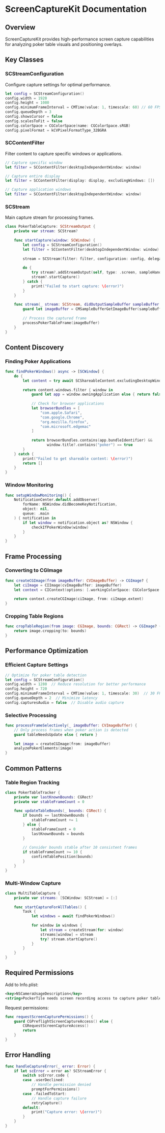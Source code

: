 # ScreenCaptureKit Documentation

## Overview
ScreenCaptureKit provides high-performance screen capture capabilities for analyzing poker table visuals and positioning overlays.

## Key Classes

### SCStreamConfiguration
Configure capture settings for optimal performance.

```swift
let config = SCStreamConfiguration()
config.width = 1920
config.height = 1080
config.minimumFrameInterval = CMTime(value: 1, timescale: 60) // 60 FPS
config.queueDepth = 3
config.showsCursor = false
config.scalesToFit = false
config.colorSpace = CGColorSpace(name: CGColorSpace.sRGB)
config.pixelFormat = kCVPixelFormatType_32BGRA
```

### SCContentFilter
Filter content to capture specific windows or applications.

```swift
// Capture specific window
let filter = SCContentFilter(desktopIndependentWindow: window)

// Capture entire display
let filter = SCContentFilter(display: display, excludingWindows: [])

// Capture application windows
let filter = SCContentFilter(desktopIndependentWindow: window)
```

### SCStream
Main capture stream for processing frames.

```swift
class PokerTableCapture: SCStreamOutput {
    private var stream: SCStream?
    
    func startCapture(window: SCWindow) {
        let config = SCStreamConfiguration()
        let filter = SCContentFilter(desktopIndependentWindow: window)
        
        stream = SCStream(filter: filter, configuration: config, delegate: nil)
        
        do {
            try stream?.addStreamOutput(self, type: .screen, sampleHandlerQueue: .main)
            stream?.startCapture()
        } catch {
            print("Failed to start capture: \(error)")
        }
    }
    
    func stream(_ stream: SCStream, didOutputSampleBuffer sampleBuffer: CMSampleBuffer, of type: SCStreamOutputType) {
        guard let imageBuffer = CMSampleBufferGetImageBuffer(sampleBuffer) else { return }
        
        // Process the captured frame
        processPokerTableFrame(imageBuffer)
    }
}
```

## Content Discovery

### Finding Poker Applications
```swift
func findPokerWindows() async -> [SCWindow] {
    do {
        let content = try await SCShareableContent.excludingDesktopWindows(false, onScreenWindowsOnly: true)
        
        return content.windows.filter { window in
            guard let app = window.owningApplication else { return false }
            
            // Check for browser applications
            let browserBundles = [
                "com.apple.Safari",
                "com.google.Chrome",
                "org.mozilla.firefox",
                "com.microsoft.edgemac"
            ]
            
            return browserBundles.contains(app.bundleIdentifier) && 
                   window.title?.contains("poker") == true
        }
    } catch {
        print("Failed to get shareable content: \(error)")
        return []
    }
}
```

### Window Monitoring
```swift
func setupWindowMonitoring() {
    NotificationCenter.default.addObserver(
        forName: NSWindow.didBecomeKeyNotification,
        object: nil,
        queue: .main
    ) { notification in
        if let window = notification.object as? NSWindow {
            checkIfPokerWindow(window)
        }
    }
}
```

## Frame Processing

### Converting to CGImage
```swift
func createCGImage(from imageBuffer: CVImageBuffer) -> CGImage? {
    let ciImage = CIImage(cvImageBuffer: imageBuffer)
    let context = CIContext(options: [.workingColorSpace: CGColorSpace(name: CGColorSpace.sRGB)])
    
    return context.createCGImage(ciImage, from: ciImage.extent)
}
```

### Cropping Table Regions
```swift
func cropTableRegion(from image: CGImage, bounds: CGRect) -> CGImage? {
    return image.cropping(to: bounds)
}
```

## Performance Optimization

### Efficient Capture Settings
```swift
// Optimize for poker table detection
let config = SCStreamConfiguration()
config.width = 1280  // Reduce resolution for better performance
config.height = 720
config.minimumFrameInterval = CMTime(value: 1, timescale: 30)  // 30 FPS sufficient
config.queueDepth = 2  // Minimize latency
config.capturesAudio = false  // Disable audio capture
```

### Selective Processing
```swift
func processFrameSelectively(_ imageBuffer: CVImageBuffer) {
    // Only process frames when poker action is detected
    guard tableNeedsUpdate else { return }
    
    let image = createCGImage(from: imageBuffer)
    analyzePokerElements(image)
}
```

## Common Patterns

### Table Region Tracking
```swift
class PokerTableTracker {
    private var lastKnownBounds: CGRect?
    private var stableFrameCount = 0
    
    func updateTableBounds(_ bounds: CGRect) {
        if bounds == lastKnownBounds {
            stableFrameCount += 1
        } else {
            stableFrameCount = 0
            lastKnownBounds = bounds
        }
        
        // Consider bounds stable after 10 consistent frames
        if stableFrameCount >= 10 {
            confirmTablePosition(bounds)
        }
    }
}
```

### Multi-Window Capture
```swift
class MultiTableCapture {
    private var streams: [SCWindow: SCStream] = [:]
    
    func startCaptureForAllTables() {
        Task {
            let windows = await findPokerWindows()
            
            for window in windows {
                let stream = createStream(for: window)
                streams[window] = stream
                try? stream.startCapture()
            }
        }
    }
}
```

## Required Permissions

Add to Info.plist:
```xml
<key>NSCameraUsageDescription</key>
<string>PockerTile needs screen recording access to capture poker table content for analysis.</string>
```

Request permissions:
```swift
func requestScreenCapturePermissions() {
    guard CGPreflightScreenCaptureAccess() else {
        CGRequestScreenCaptureAccess()
        return
    }
}
```

## Error Handling

```swift
func handleCaptureError(_ error: Error) {
    if let scError = error as? SCStreamError {
        switch scError.code {
        case .userDeclined:
            // Handle permission denied
            promptForPermissions()
        case .failedToStart:
            // Handle capture failure
            retryCapture()
        default:
            print("Capture error: \(error)")
        }
    }
}
```